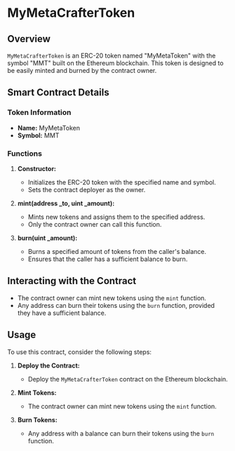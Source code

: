 # MyMetaCrafterToken

## Overview

`MyMetaCrafterToken` is an ERC-20 token named "MyMetaToken" with the symbol "MMT" built on the Ethereum blockchain. This token is designed to be easily minted and burned by the contract owner.

## Smart Contract Details

### Token Information

- **Name:** MyMetaToken
- **Symbol:** MMT

### Functions

1. **Constructor:**

   - Initializes the ERC-20 token with the specified name and symbol.
   - Sets the contract deployer as the owner.

2. **mint(address \_to, uint \_amount):**

   - Mints new tokens and assigns them to the specified address.
   - Only the contract owner can call this function.

3. **burn(uint \_amount):**
   - Burns a specified amount of tokens from the caller's balance.
   - Ensures that the caller has a sufficient balance to burn.

## Interacting with the Contract

- The contract owner can mint new tokens using the `mint` function.
- Any address can burn their tokens using the `burn` function, provided they have a sufficient balance.

## Usage

To use this contract, consider the following steps:

1. **Deploy the Contract:**

   - Deploy the `MyMetaCrafterToken` contract on the Ethereum blockchain.

2. **Mint Tokens:**

   - The contract owner can mint new tokens using the `mint` function.

3. **Burn Tokens:**
   - Any address with a balance can burn their tokens using the `burn` function.
